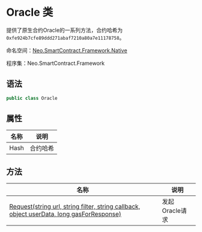 # Oracle 类

提供了原生合约Oracle的一系列方法，合约哈希为 `0xfe924b7cfe89ddd271abaf7210a80a7e11178758`。

命名空间：[Neo.SmartContract.Framework.Native](../native.md)

程序集：Neo.SmartContract.Framework

## 语法

```c#
public class Oracle
```

## 属性

| 名称              | 说明                                                         |
| ----------------- | ------------------------------------------------------------ |
| Hash              | 合约哈希                                            |

## 方法

| 名称                                                         | 说明                                                         |
| ------------------------------------------------------------ | ------------------------------------------------------------ |
| [Request(string url, string filter, string callback, object userData, long gasForResponse)](Oracle/Request.md)          | 发起Oracle请求                                     |